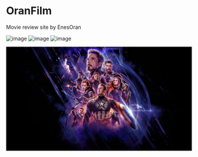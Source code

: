 # OranFilm
Movie review site by EnesOran

![image](https://github.com/Coldrest/OranFilm/assets/128247757/fad7be63-0811-4858-9a48-0dcf7c377b14)
![image](https://github.com/Coldrest/OranFilm/assets/128247757/59e60df0-c610-48ab-8712-6848173968c5)
![image](https://github.com/Coldrest/OranFilm/assets/128247757/6c919caa-c200-431b-826a-a364cd223bd7)

![image](OranFilm\img\p4.png)
